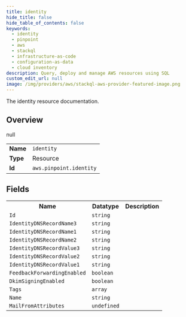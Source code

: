 ```yaml
---
title: identity
hide_title: false
hide_table_of_contents: false
keywords:
  - identity
  - pinpoint
  - aws
  - stackql
  - infrastructure-as-code
  - configuration-as-data
  - cloud inventory
description: Query, deploy and manage AWS resources using SQL
custom_edit_url: null
image: /img/providers/aws/stackql-aws-provider-featured-image.png
---
```

The identity resource documentation.

## Overview
<table><tbody>
<tr><td><b>Name</b></td><td><code>identity</code></td></tr>
<tr><td><b>Type</b></td><td>Resource</td></tr>
null
<tr><td><b>Id</b></td><td><code>aws.pinpoint.identity</code></td></tr>
</tbody></table>

## Fields
<table><tbody>
<tr><th>Name</th><th>Datatype</th><th>Description</th></tr>
<tr><td><code>Id</code></td><td><code>string</code></td><td></td></tr><tr><td><code>IdentityDNSRecordName3</code></td><td><code>string</code></td><td></td></tr><tr><td><code>IdentityDNSRecordName1</code></td><td><code>string</code></td><td></td></tr><tr><td><code>IdentityDNSRecordName2</code></td><td><code>string</code></td><td></td></tr><tr><td><code>IdentityDNSRecordValue3</code></td><td><code>string</code></td><td></td></tr><tr><td><code>IdentityDNSRecordValue2</code></td><td><code>string</code></td><td></td></tr><tr><td><code>IdentityDNSRecordValue1</code></td><td><code>string</code></td><td></td></tr><tr><td><code>FeedbackForwardingEnabled</code></td><td><code>boolean</code></td><td></td></tr><tr><td><code>DkimSigningEnabled</code></td><td><code>boolean</code></td><td></td></tr><tr><td><code>Tags</code></td><td><code>array</code></td><td></td></tr><tr><td><code>Name</code></td><td><code>string</code></td><td></td></tr><tr><td><code>MailFromAttributes</code></td><td><code>undefined</code></td><td></td></tr>
</tbody></table>